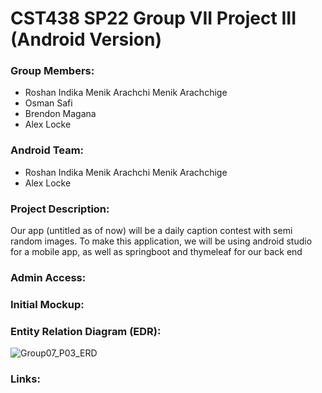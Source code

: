 # CST438 SP22 Group VII Project III (Android Version)

### Group Members:
- Roshan Indika Menik Arachchi Menik Arachchige
- Osman Safi
- Brendon Magana
- Alex Locke

### Android Team:
- Roshan Indika Menik Arachchi Menik Arachchige
- Alex Locke

### Project Description:
Our app (untitled as of now) will be a daily caption contest with semi random images.
To make this application, we will be using android studio for a mobile app, as well as springboot and thymeleaf for our back end

### Admin Access:<br>

### Initial Mockup:


### Entity Relation Diagram (EDR):
![Group07_P03_ERD](https://user-images.githubusercontent.com/61339429/164118344-69ded39c-c1cb-422c-b1f0-ed7bb4a9669f.jpeg)


### Links:
